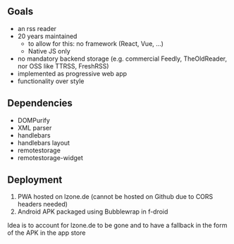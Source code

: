 
## Goals

- an rss reader
- 20 years maintained
  - to allow for this: no framework (React, Vue, ...)
  - Native JS only
- no mandatory backend storage (e.g. commercial Feedly, TheOldReader, nor OSS like TTRSS, FreshRSS)
- implemented as progressive web app
- functionality over style

## Dependencies

- DOMPurify
- XML parser
- handlebars
- handlebars layout
- remotestorage
- remotestorage-widget

## Deployment

1. PWA hosted on lzone.de (cannot be hosted on Github due to CORS headers needed)
2. Android APK packaged using Bubblewrap in f-droid

Idea is to account for lzone.de to be gone and to have a fallback in the form of the APK in the app store
